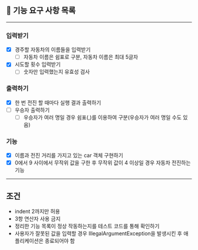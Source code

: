 ## 🚀 기능 요구 사항 목록
<hr>

### 입력받기
- [x] 경주할 자동차의 이름들을 입력받기
  - [ ] 자동차 이름은 쉼표로 구분, 자동차 이름은 최대 5글자
- [x] 시도할 횟수 입력받기
  - [ ] 숫자만 입력했는지 유효성 검사
### 출력하기
- [x] 한 번 전진 할 때마다 실행 결과 출력하기
- [ ] 우승자 출력하기
  - [ ] 우승자가 여러 명일 경우 쉼표(,)를 이용하여 구분(우승자가 여러 명일 수도 있음)
### 기능
- [x] 이름과 전진 거리를 가지고 있는 car 객체 구현하기
- [x] 0에서 9 사이에서 무작위 값을 구한 후 무작위 값이 4 이상일 경우 자동차 전진하는 기능

<hr>

## 조건
- indent 2까지만 허용
- 3항 연산자 사용 금지
- 정리한 기능 목록이 정상 작동하는지를 테스트 코드를 통해 확인하기
- 사용자가 잘못된 값을 입력할 경우 IllegalArgumentException을 발생시킨 후 애플리케이션은 종료되어야 함
